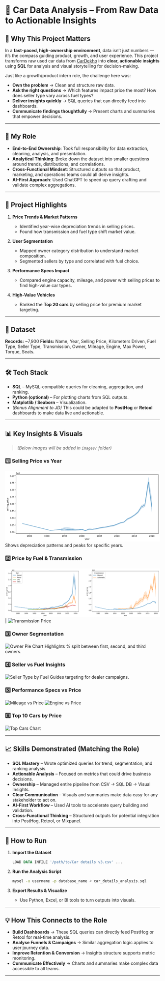# 🚗 Car Data Analysis – From Raw Data to Actionable Insights

## 🌟 Why This Project Matters

In a **fast-paced, high-ownership environment**, data isn’t just numbers — it’s the compass guiding product, growth, and user experience.
This project transforms raw used car data from [CarDekho](https://www.kaggle.com/datasets/nehalbirla/vehicle-dataset-from-cardekho) into **clear, actionable insights** using **SQL** for analysis and visual storytelling for decision-making.

Just like a growth/product intern role, the challenge here was:

* **Own the problem** → Clean and structure raw data.
* **Ask the right questions** → Which features impact price the most? How does seller type vary across fuel types?
* **Deliver insights quickly** → SQL queries that can directly feed into dashboards.
* **Communicate findings thoughtfully** → Present charts and summaries that empower decisions.

---

## 📌 My Role

* **End-to-End Ownership**: Took full responsibility for data extraction, cleaning, analysis, and presentation.
* **Analytical Thinking**: Broke down the dataset into smaller questions around trends, distributions, and correlations.
* **Cross-Functional Mindset**: Structured outputs so that product, marketing, and operations teams could all derive insights.
* **AI-First Approach**: Used ChatGPT to speed up query drafting and validate complex aggregations.

---

## 🎯 Project Highlights

1. **Price Trends & Market Patterns**

   * Identified year-wise depreciation trends in selling prices.
   * Found how transmission and fuel type shift market value.
2. **User Segmentation**

   * Mapped owner category distribution to understand market composition.
   * Segmented sellers by type and correlated with fuel choice.
3. **Performance Specs Impact**

   * Compared engine capacity, mileage, and power with selling prices to find high-value car types.
4. **High-Value Vehicles**

   * Ranked the **Top 20 cars** by selling price for premium market targeting.

---

## 📂 Dataset

**Records:** \~7,900
**Fields:** Name, Year, Selling Price, Kilometers Driven, Fuel Type, Seller Type, Transmission, Owner, Mileage, Engine, Max Power, Torque, Seats.

---

## 🛠 Tech Stack

* **SQL** – MySQL-compatible queries for cleaning, aggregation, and ranking.
* **Python (optional)** – For plotting charts from SQL outputs.
* **Matplotlib / Seaborn** – Visualization.
* *(Bonus Alignment to JD)* This could be adapted to **PostHog** or **Retool** dashboards to make data live and actionable.

---

## 📊 Key Insights & Visuals

> *(Below images will be added in `images/` folder)*

### 1️⃣ Selling Price vs Year

![Price vs Year](images/download%20(1).png)
Shows depreciation patterns and peaks for specific years.

### 2️⃣ Price by Fuel & Transmission

![Fuel Price](images/download.png) | ![Transmission Price](images/price_by_transmission.png)

### 3️⃣ Owner Segmentation

![Owner Pie Chart](images/owner_distribution.png)
Highlights % split between first, second, and third owners.

### 4️⃣ Seller vs Fuel Insights

![Seller Type by Fuel](images/seller_type_by_fuel.png)
Guides targeting for dealer campaigns.

### 5️⃣ Performance Specs vs Price

![Mileage vs Price](images/mileage_vs_price.png)
![Engine vs Price](images/engine_vs_price.png)

### 6️⃣ Top 10 Cars by Price

![Top Cars Chart](images/top_10_cars.png)

---

## 📈 Skills Demonstrated (Matching the Role)

* **SQL Mastery** – Wrote optimized queries for trend, segmentation, and ranking analysis.
* **Actionable Analysis** – Focused on metrics that could drive business decisions.
* **Ownership** – Managed entire pipeline from CSV → SQL DB → Visual Insights.
* **Clear Communication** – Visuals and summaries make data easy for any stakeholder to act on.
* **AI-First Workflow** – Used AI tools to accelerate query building and validation.
* **Cross-Functional Thinking** – Structured outputs for potential integration into PostHog, Retool, or Mixpanel.

---

## 🚀 How to Run

1. **Import the Dataset**

   ```sql
   LOAD DATA INFILE '/path/to/Car details v3.csv' ...
   ```
2. **Run the Analysis Script**

   ```bash
   mysql -u username -p database_name < car_details_analysis.sql
   ```
3. **Export Results & Visualize**

   * Use Python, Excel, or BI tools to turn outputs into visuals.

---

## 💡 How This Connects to the Role

* **Build Dashboards** → These SQL queries can directly feed PostHog or Retool for real-time analysis.
* **Analyse Funnels & Campaigns** → Similar aggregation logic applies to user journey data.
* **Improve Retention & Conversion** → Insights structure supports metric monitoring.
* **Communicate Effectively** → Charts and summaries make complex data accessible to all teams.

---

